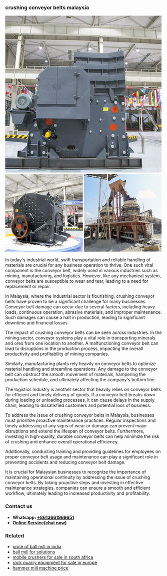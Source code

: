 <h3>crushing conveyor belts malaysia</h3><img src='1704951665.jpg' alt=''><p>In today's industrial world, swift transportation and reliable handling of materials are crucial for any business operation to thrive. One such vital component is the conveyor belt, widely used in various industries such as mining, manufacturing, and logistics. However, like any mechanical system, conveyor belts are susceptible to wear and tear, leading to a need for replacement or repair.</p><p>In Malaysia, where the industrial sector is flourishing, crushing conveyor belts have proven to be a significant challenge for many businesses. Conveyor belt damage can occur due to several factors, including heavy loads, continuous operation, abrasive materials, and improper maintenance. Such damages can cause a halt in production, leading to significant downtime and financial losses.</p><p>The impact of crushing conveyor belts can be seen across industries. In the mining sector, conveyor systems play a vital role in transporting minerals and ores from one location to another. A malfunctioning conveyor belt can lead to disruptions in the production process, impacting the overall productivity and profitability of mining companies.</p><p>Similarly, manufacturing plants rely heavily on conveyor belts to optimize material handling and streamline operations. Any damage to the conveyor belt can obstruct the smooth movement of materials, hampering the production schedule, and ultimately affecting the company's bottom line.</p><p>The logistics industry is another sector that heavily relies on conveyor belts for efficient and timely delivery of goods. If a conveyor belt breaks down during loading or unloading processes, it can cause delays in the supply chain, leading to dissatisfied customers and potential loss of business.</p><p>To address the issue of crushing conveyor belts in Malaysia, businesses must prioritize proactive maintenance practices. Regular inspections and timely addressing of any signs of wear or damage can prevent major disruptions and extend the lifespan of conveyor belts. Furthermore, investing in high-quality, durable conveyor belts can help minimize the risk of crushing and enhance overall operational efficiency.</p><p>Additionally, conducting training and providing guidelines for employees on proper conveyor belt usage and maintenance can play a significant role in preventing accidents and reducing conveyor belt damage.</p><p>It is crucial for Malaysian businesses to recognize the importance of maintaining operational continuity by addressing the issue of crushing conveyor belts. By taking proactive steps and investing in effective maintenance strategies, companies can ensure a smooth and efficient workflow, ultimately leading to increased productivity and profitability.</p><h3>Contact us</h3><ul><li><strong>Whatsapp:&nbsp;<a href="https://wa.me/8613661969651">+8613661969651</a></strong></li><li><a href="https://swt.shibang-china.com/?git&amp;zhl&amp;crushing conveyor belts malaysia"><strong>Online Service(chat now)</strong></a></li></ul><h3>Related</h3><ul><li><a href='price of ball mill in india.md'>price of ball mill in india</a></li><li><a href='ball mill for solutions.md'>ball mill for solutions</a></li><li><a href='mobile crushers for sale in south africa.md'>mobile crushers for sale in south africa</a></li><li><a href='rock quarry equipment for sale in europe.md'>rock quarry equipment for sale in europe</a></li><li><a href='hammer mill machine price.md'>hammer mill machine price</a></li></ul>